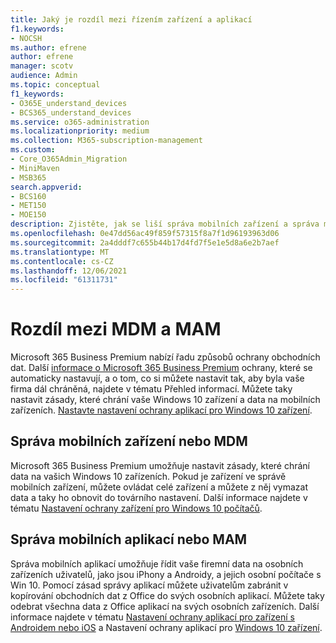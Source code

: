 ```yaml
---
title: Jaký je rozdíl mezi řízením zařízení a aplikací
f1.keywords:
- NOCSH
ms.author: efrene
author: efrene
manager: scotv
audience: Admin
ms.topic: conceptual
f1_keywords:
- O365E_understand_devices
- BCS365_understand_devices
ms.service: o365-administration
ms.localizationpriority: medium
ms.collection: M365-subscription-management
ms.custom:
- Core_O365Admin_Migration
- MiniMaven
- MSB365
search.appverid:
- BCS160
- MET150
- MOE150
description: Zjistěte, jak se liší správa mobilních zařízení a správa mobilních aplikací nebo MDM a MAM.
ms.openlocfilehash: 0e47dd56ac49f859f57315f8a7f1d96193963d06
ms.sourcegitcommit: 2a4dddf7c655b44b17d4fd7f5e1e5d8a6e2b7aef
ms.translationtype: MT
ms.contentlocale: cs-CZ
ms.lasthandoff: 12/06/2021
ms.locfileid: "61311731"
---
```

# <a name="difference-between-mdm-and-mam"></a>Rozdíl mezi MDM a MAM

Microsoft 365 Business Premium nabízí řadu způsobů ochrany obchodních dat. Další [informace o Microsoft 365 Business Premium](../../admin/admin-overview/what-is-microsoft-365.md) ochrany, které se automaticky nastavují, a o tom, co si můžete nastavit tak, aby byla vaše firma dál chráněná, najdete v tématu Přehled informací. Můžete taky nastavit zásady, které chrání vaše Windows 10 zařízení a data na mobilních zařízeních.
[Nastavte nastavení ochrany aplikací pro Windows 10 zařízení](../protection-settings-for-windows-10-devices.md).

## <a name="mobile-device-management-or-mdm"></a>Správa mobilních zařízení nebo MDM

Microsoft 365 Business Premium umožňuje nastavit zásady, které chrání data na vašich Windows 10 zařízeních. Pokud je zařízení ve správě mobilních zařízení, můžete ovládat celé zařízení a můžete z něj vymazat data a taky ho obnovit do továrního nastavení. Další informace najdete v tématu [Nastavení ochrany zařízení pro Windows 10 počítačů](../protection-settings-for-windows-10-pcs.md).

## <a name="mobile-application-management-or-mam"></a>Správa mobilních aplikací nebo MAM

Správa mobilních aplikací umožňuje řídit vaše firemní data na osobních zařízeních uživatelů, jako jsou iPhony a Androidy, a jejich osobní počítače s Win 10. Pomocí zásad správy aplikací můžete uživatelům zabránit v kopírování obchodních dat z Office do svých osobních aplikací. Můžete taky odebrat všechna data z Office aplikací na svých osobních zařízeních. Další informace najdete v tématu [Nastavení ochrany aplikací pro zařízení s Androidem nebo iOS](../app-protection-settings-for-android-and-ios.md) a Nastavení ochrany aplikací pro [Windows 10 zařízení](../protection-settings-for-windows-10-devices.md).
